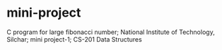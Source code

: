 # mini-project
C program for large fibonacci number;
National Institute of Technology, Silchar;
mini project-1;
CS-201
Data Structures



